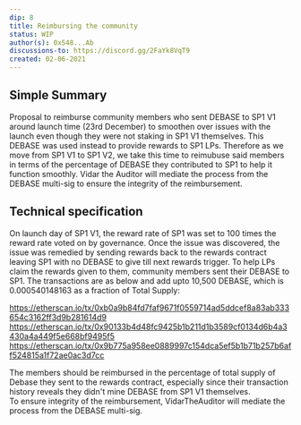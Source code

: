 ```yaml
---
dip: 8
title: Reimbursing the community 
status: WIP
author(s): 0x548...Ab
discussions-to: https://discord.gg/2FaYk8VqT9
created: 02-06-2021
---
```

## Simple Summary
Proposal to reimburse community members who sent DEBASE to SP1 V1 around launch time (23rd December) to smoothen over issues with the launch even though they were not staking in SP1 V1 themselves. This DEBASE was used instead to provide rewards to SP1 LPs. Therefore as we move from SP1 V1 to SP1 V2, we take this time to reimubuse said members in terms of the percentage of DEBASE they contributed to SP1 to help it function smoothly. Vidar the Auditor will mediate the process from the DEBASE multi-sig to ensure the integrity of the reimbursement.


## Technical specification
On launch day of SP1 V1, the reward rate of SP1 was set to 100 times the reward rate voted on by governance. Once the issue was discovered, the issue was remedied by sending rewards back to the rewards contract leaving SP1 with no DEBASE to give till next rewards trigger. To help LPs claim the rewards given to them, community members sent their DEBASE to SP1. 
The transactions are as below and add upto 10,500 DEBASE, which is 0.000540148163 as a fraction of Total Supply:

https://etherscan.io/tx/0xb0a9b84fd7faf9671f0559714ad5ddcef8a83ab333654c3162ff3d9b281614d9
https://etherscan.io/tx/0x90133b4d48fc9425b1b211d1b3589cf0134d6b4a3430a4a449f5e668bf9495f5
https://etherscan.io/tx/0x9b775a958ee0889997c154dca5ef5b1b71b257b6aff524815a1f72ae0ac3d7cc

The members should be reimbursed in the percentage of total supply of Debase they sent to the rewards contract, especially since their transaction history reveals they didn't mine DEBASE from SP1 V1 themselves.  
To ensure integrity of the reimbursement, VidarTheAuditor will mediate the process from the DEBASE multi-sig.
